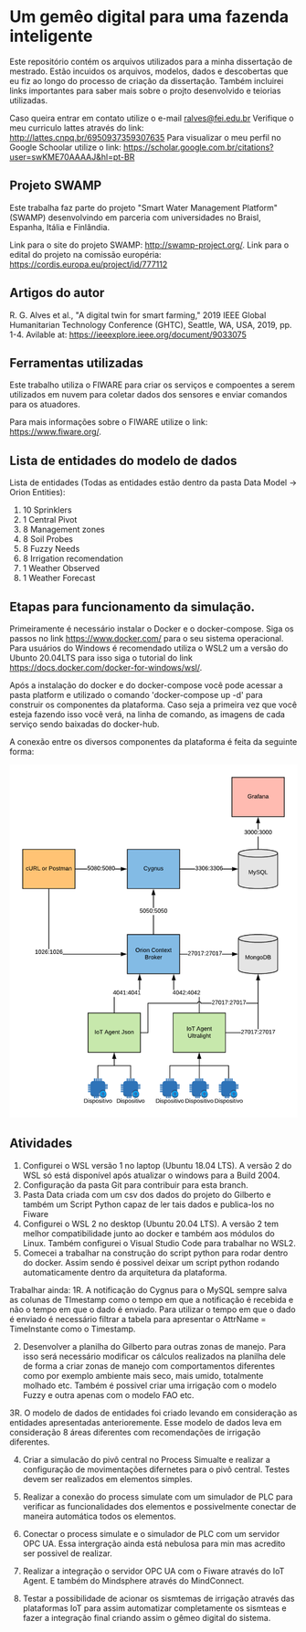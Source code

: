 # Um gemêo digital para uma fazenda inteligente

Este repositório contém os arquivos utilizados para a minha dissertação de mestrado. Estão incuidos os arquivos, modelos, dados e descobertas que eu fiz ao longo do processo de criação da dissertação. Também incluirei links importantes para saber mais sobre o projto desenvolvido e teiorias utilizadas. 

Caso queira entrar em contato utilize o e-mail ralves@fei.edu.br
Verifique o meu curriculo lattes através do link: http://lattes.cnpq.br/6950937359307635
Para visualizar o meu perfil no Google Schoolar utilize o link: https://scholar.google.com.br/citations?user=swKME70AAAAJ&hl=pt-BR

## Projeto SWAMP

Este trabalha faz parte do projeto "Smart Water Management Platform" (SWAMP) desenvolvindo em parceria com universidades no Braisl, Espanha, Itália e Finlândia. 

Link para o site do projeto SWAMP: http://swamp-project.org/.
Link para o edital do projeto na comissão européria: https://cordis.europa.eu/project/id/777112

## Artigos do autor

R. G. Alves et al., "A digital twin for smart farming," 2019 IEEE Global Humanitarian Technology Conference (GHTC), Seattle, WA, USA, 2019, pp. 1-4. Avilable at: https://ieeexplore.ieee.org/document/9033075

## Ferramentas utilizadas

Este trabalho utiliza o FIWARE para criar os serviços e compoentes a serem utilizados em nuvem para coletar dados dos sensores e enviar comandos para os atuadores. 

Para mais informações sobre o FIWARE utilize o link: https://www.fiware.org/.

## Lista de entidades do modelo de dados

Lista de entidades (Todas as entidades estão dentro da pasta Data Model -> Orion Entities):
1. 10 Sprinklers
2. 1 Central Pivot
3. 8 Management zones 
4. 8 Soil Probes
5. 8 Fuzzy Needs
6. 8 Irrigation recomendation
7. 1 Weather Observed
8. 1 Weather Forecast

## Etapas para funcionamento da simulação. 

Primeiramente é necessário instalar o Docker e o docker-compose. Siga os passos no link https://www.docker.com/ para o seu sistema operacional. Para usuários do Windows é recomendado utiliza o WSL2 um a versão do Ubunto 20.04LTS para isso siga o tutorial do link https://docs.docker.com/docker-for-windows/wsl/.

Após a instalação do docker e do docker-compose você pode acessar a pasta platform e utilizado o comando 'docker-compose up -d' para construir os componentes da plataforma. Caso seja a primeira vez que você esteja fazendo isso você verá, na linha de comando, as imagens de cada serviço sendo baixadas do docker-hub. 

A conexão entre os diversos componentes da plataforma é feita da seguinte forma:

![Arquitetura da plataforma](https://github.com/rafaelalvesitm/dtsmartfarming/blob/master/platform.png)

## Atividades
1. Configurei o WSL versão 1 no laptop (Ubuntu 18.04 LTS). A versão 2 do WSL só está disponível após atualizar o windows para a Build 2004. 
2. Configuração da pasta Git para contribuir para esta branch. 
3. Pasta Data criada com um csv dos dados do projeto do Gilberto e também um Script Python capaz de ler tais dados e publica-los no Fiware
4. Configurei o WSL 2 no desktop (Ubuntu 20.04 LTS). A versão 2 tem melhor compatibilidade junto ao docker e também aos módulos do Linux. Também configurei o Visual Studio Code para trabalhar no WSL2. 
5. Comecei a trabalhar na construção do script python para rodar dentro do docker. Assim sendo é possivel deixar um script python rodando automaticamente dentro da arquitetura da plataforma. 

Trabalhar ainda:
1R. A notificação do Cygnus para o MySQL sempre salva as colunas de TImestamp como o tempo em que a notificação é recebida e não o tempo em que o dado é enviado. Para utilizar o tempo em que o dado é enviado é necessário filtrar a tabela para apresentar o AttrName = TimeInstante como o Timestamp. 

2. Desenvolver a planilha do Gilberto para outras zonas de manejo. Para isso será necessário modificar os cálculos realizados na planilha dele de forma a criar zonas de manejo com comportamentos diferentes como por exemplo ambiente mais seco, mais umido, totalmente molhado etc. Também é possivel criar uma irrigação com o modelo Fuzzy e outra apenas com o modelo FAO etc. 

3R. O modelo de dados de entidades foi criado levando em consideração as entidades apresentadas anterioremente. Esse modelo de dados leva em consideração 8 áreas diferentes com recomendações de irrigação diferentes. 

4. Criar a simulacão do pivô central no Process Simualte e realizar a configuração de movimentações difernetes para o pivô central. Testes devem ser realizados em elementos simples. 

5. Realizar a conexão do process simulate com um simulador de PLC para verificar as funcionalidades dos elementos e possivelmente conectar de maneira automática todos os elementos. 

6. Conectar o process simulate e o simulador de PLC com um servidor OPC UA. Essa intergração ainda está nebulosa para min mas acredito ser possivel de realizar. 

7. Realizar a integração o servidor OPC UA com o Fiware através do IoT Agent. E também do Mindsphere através do MindConnect. 

8. Testar a possibilidade de acionar os sismtemas de irrigação através das plataformas IoT para assim automatizar completamente os sismteas e fazer a integração final criando assim o gêmeo digital do sistema. 
